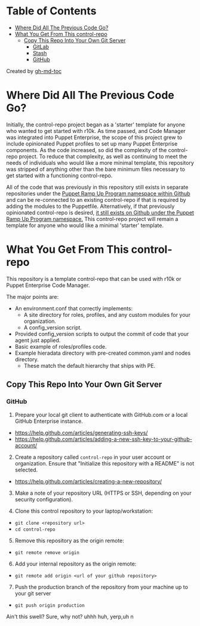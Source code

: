 Table of Contents
=================

  * [Where Did All The Previous Code Go?](#where-did-all-the-previous-code-go)
  * [What You Get From This control\-repo](#what-you-get-from-this-control-repo)
    * [Copy This Repo Into Your Own Git Server](#copy-this-repo-into-your-own-git-server)
      * [GitLab](#gitlab)
      * [Stash](#stash)
      * [GitHub](#github)

Created by [gh-md-toc](https://github.com/ekalinin/github-markdown-toc.go)

# Where Did All The Previous Code Go?

Initially, the control-repo project began as a 'starter' template for anyone who wanted to get started with r10k. As time passed, and Code Manager was integrated into Puppet Enterprise, the scope of this project grew to include opinionated Puppet profiles to set up many Puppet Enterprise components. As the code increased, so did the complexity of the control-repo project. To reduce that complexity, as well as continuing to meet the needs of individuals who would like a more minimal template, this repository was stripped of anything other than the bare minimum files necessary to get started with a functioning
control-repo.

All of the code that was previously in this repository still exists in separate repositories under the [Puppet Ramp Up Program namespace within Github](https://github.com/Puppet-RampUpProgram) and can be re-connected to an existing control-repo if that is required by adding the modules to the Puppetfile. Alternatively, if that previously opinionated control-repo is desired, [it still exists on Github under the Puppet Ramp Up Program namespace.](https://github.com/Puppet-RampUpProgram/control-repo) This control-repo project will remain a template for anyone who would like a minimal 'starter' template.

# What You Get From This control-repo

This repository is a template control-repo that can be used with r10k or Puppet Enterprise Code Manager.

The major points are:
 - An environment.conf that correctly implements:
   - A site directory for roles, profiles, and any custom modules for your organization.
   - A config_version script.
 - Provided config_version scripts to output the commit of code that your agent just applied.
 - Basic example of roles/profiles code.
 - Example hieradata directory with pre-created common.yaml and nodes directory.
   - These match the default hierarchy that ships with PE.

## Copy This Repo Into Your Own Git Server

### GitHub

1. Prepare your local git client to authenticate with GitHub.com or a local GitHub Enterprise instance.
  - https://help.github.com/articles/generating-ssh-keys/
  - https://help.github.com/articles/adding-a-new-ssh-key-to-your-github-account/

2. Create a repository called `control-repo` in your user account or organization.  Ensure that "Initialize this repository with a README" is not selected.
  - https://help.github.com/articles/creating-a-new-repository/

3. Make a note of your repository URL (HTTPS or SSH, depending on your security configuration).

4. Clone this control repository to your laptop/workstation:
  - `git clone <repository url>`
  - `cd control-repo`

5. Remove this repository as the origin remote:
  - `git remote remove origin`

6. Add your internal repository as the origin remote:
  - `git remote add origin <url of your github repository>`

7. Push the production branch of the repository from your machine up to your git server
  - `git push origin production`

Ain't this swell? Sure, why not? uhhh huh, yerp,uh n
